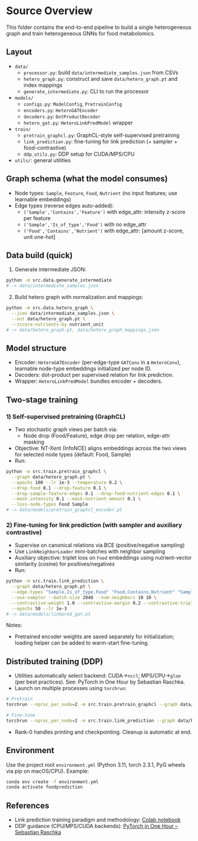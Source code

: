 # Source Overview

This folder contains the end-to-end pipeline to build a single heterogeneous graph and train heterogeneous GNNs for food metabolomics.

## Layout

- `data/`
  - `processor.py`: build `data/intermediate_samples.json` from CSVs
  - `hetero_graph.py`: construct and save `data/hetero_graph.pt` and index mappings
  - `generate_intermediate.py`: CLI to run the processor
- `models/`
  - `configs.py`: `ModelConfig`, `PretrainConfig`
  - `encoders.py`: `HeteroGATEncoder`
  - `decoders.py`: `DotProductDecoder`
  - `hetero_gat.py`: `HeteroLinkPredModel` wrapper
- `train/`
  - `pretrain_graphcl.py`: GraphCL-style self-supervised pretraining
  - `link_prediction.py`: fine-tuning for link prediction (+ sampler + food-contrastive)
  - `ddp_utils.py`: DDP setup for CUDA/MPS/CPU
- `utils/`: general utilities

## Graph schema (what the model consumes)
- Node types: `Sample`, `Feature`, `Food`, `Nutrient` (no input features; use learnable embeddings)
- Edge types (reverse edges auto-added):
  - `('Sample','Contains','Feature')` with edge_attr: intensity z-score per feature
  - `('Sample','Is_of_type','Food')` with no edge_attr
  - `('Food','Contains','Nutrient')` with edge_attr: [amount z-score, unit one-hot]

## Data build (quick)
1) Generate intermediate JSON:
```bash
python -m src.data.generate_intermediate
# -> data/intermediate_samples.json
```
2) Build hetero graph with normalization and mappings:
```bash
python -m src.data.hetero_graph \
  --json data/intermediate_samples.json \
  --out data/hetero_graph.pt \
  --zscore-nutrients-by nutrient_unit
# -> data/hetero_graph.pt, data/hetero_graph_mappings.json
```

## Model structure
- Encoder: `HeteroGATEncoder` (per-edge-type `GATConv` in a `HeteroConv`), learnable node-type embeddings initialized per node ID.
- Decoders: dot-product per supervised relation for link prediction.
- Wrapper: `HeteroLinkPredModel` bundles encoder + decoders.

## Two-stage training

### 1) Self-supervised pretraining (GraphCL)
- Two stochastic graph views per batch via:
  - Node drop (Food/Feature), edge drop per relation, edge-attr masking
- Objective: NT-Xent (InfoNCE) aligns embeddings across the two views for selected node types (default: Food, Sample)
- Run:
```bash
python -m src.train.pretrain_graphcl \
  --graph data/hetero_graph.pt \
  --epochs 100 --lr 1e-3 --temperature 0.2 \
  --drop-food 0.1 --drop-feature 0.1 \
  --drop-sample-feature-edges 0.1 --drop-food-nutrient-edges 0.1 \
  --mask-intensity 0.1 --mask-nutrient-amount 0.1 \
  --loss-node-types Food Sample
# -> data/models/pretrain_graphcl_encoder.pt
```

### 2) Fine-tuning for link prediction (with sampler and auxiliary contrastive)
- Supervise on canonical relations via BCE (positive/negative sampling)
- Use `LinkNeighborLoader` mini-batches with neighbor sampling
- Auxiliary objective: triplet loss on `Food` embeddings using nutrient-vector similarity (cosine) for positives/negatives
- Run:
```bash
python -m src.train.link_prediction \
  --graph data/hetero_graph.pt \
  --edge-types "Sample,Is_of_type,Food" "Food,Contains,Nutrient" "Sample,Contains,Feature" \
  --use-sampler --batch-size 2048 --num-neighbors 10 10 \
  --contrastive-weight 1.0 --contrastive-margin 0.2 --contrastive-triplets 8192 \
  --epochs 50 --lr 1e-3
# -> data/models/linkpred_gat.pt
```

Notes:
- Pretrained encoder weights are saved separately for initialization; loading helper can be added to warm-start fine-tuning.

## Distributed training (DDP)
- Utilities automatically select backend: CUDA→`nccl`; MPS/CPU→`gloo` (per best practices). See: PyTorch in One Hour by Sebastian Raschka.
- Launch on multiple processes using `torchrun`:
```bash
# Pretrain
torchrun --nproc_per_node=2 -m src.train.pretrain_graphcl --graph data/hetero_graph.pt

# Fine-tune
torchrun --nproc_per_node=2 -m src.train.link_prediction --graph data/hetero_graph.pt --use-sampler
```
- Rank-0 handles printing and checkpointing. Cleanup is automatic at end.

## Environment
Use the project root `environment.yml` (Python 3.11, torch 2.3.1, PyG wheels via pip on macOS/CPU). Example:
```bash
conda env create -f environment.yml
conda activate foodprediction
```

## References
- Link prediction training paradigm and methodology: [Colab notebook](https://colab.research.google.com/drive/1xpzn1Nvai1ygd_P5Yambc_oe4VBPK_ZT?usp=sharing)
- DDP guidance (CPU/MPS/CUDA backends): [PyTorch in One Hour – Sebastian Raschka](https://sebastianraschka.com/teaching/pytorch-1h/)
